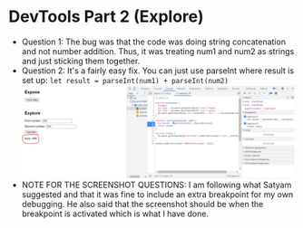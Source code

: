 # DevTools Part 2 (Explore)

- Question 1: The bug was that the code was doing string concatenation and not number addition. Thus, it was treating num1 and num2 as strings and just sticking them together.
- Question 2: It's a fairly easy fix. You can just use parseInt where result is set up: `let result = parseInt(num1) + parseInt(num2)` <br>
  ![](/fix.png)
- NOTE FOR THE SCREENSHOT QUESTIONS: I am following what Satyam suggested and that it was fine to include an extra breakpoint for my own debugging. He also said that the screenshot should be when the breakpoint is activated which is what I have done.